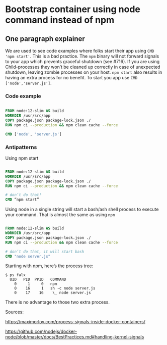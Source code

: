 # Bootstrap container using node command instead of npm

## One paragraph explainer

We are used to see code examples where folks start their app using `CMD 'npm start'`. This is a bad practice. The `npm` binary will not forward signals to your app which prevents graceful shutdown (see #716). If you are using Child-processes they won’t be cleaned up correctly in case of unexpected shutdown, leaving zombie processes on your host. `npm start` also results in having an extra process for no benefit. To start you app use `CMD ['node','server.js']`.

### Code example

```dockerfile

FROM node:12-slim AS build
WORKDIR /usr/src/app
COPY package.json package-lock.json ./
RUN npm ci --production && npm clean cache --force

CMD ['node', 'server.js']
```

### Antipatterns

Using npm start
```dockerfile

FROM node:12-slim AS build
WORKDIR /usr/src/app
COPY package.json package-lock.json ./
RUN npm ci --production && npm clean cache --force

# don’t do that!
CMD “npm start”
```

Using node in a single string will start a bash/ash shell process to execute your command. That is almost the same as using `npm`

```dockerfile

FROM node:12-slim AS build
WORKDIR /usr/src/app
COPY package.json package-lock.json ./
RUN npm ci --production && npm clean cache --force

# don’t do that, it will start bash
CMD "node server.js"
```

Starting with npm, here’s the process tree:
```
$ ps falx
  UID   PID  PPID   COMMAND
    0     1     0   npm
    0    16     1   sh -c node server.js
    0    17    16    \_ node server.js
```
There is no advantage to those two extra process.

Sources:


https://maximorlov.com/process-signals-inside-docker-containers/


https://github.com/nodejs/docker-node/blob/master/docs/BestPractices.md#handling-kernel-signals
